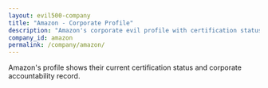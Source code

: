 ```yaml
---
layout: evil500-company
title: "Amazon - Corporate Profile"
description: "Amazon's corporate evil profile with certification status and accountability metrics."
company_id: amazon
permalink: /company/amazon/
---
```


Amazon's profile shows their current certification status and corporate accountability record.
